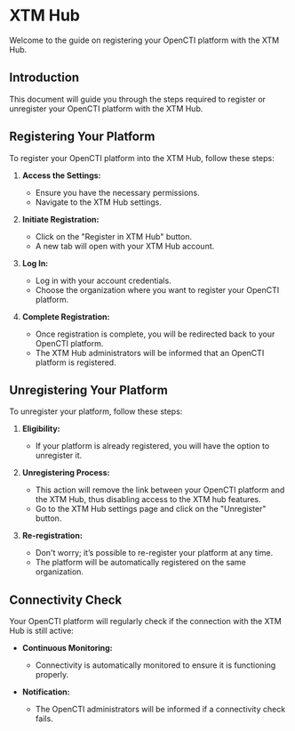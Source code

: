# XTM Hub

Welcome to the guide on registering your OpenCTI platform with the XTM Hub.

## Introduction

This document will guide you through the steps required to register or unregister your OpenCTI platform with the XTM Hub.

## Registering Your Platform

To register your OpenCTI platform into the XTM Hub, follow these steps:

1. **Access the Settings:**
    - Ensure you have the necessary permissions.
    - Navigate to the XTM Hub settings.

2. **Initiate Registration:**
    - Click on the "Register in XTM Hub" button.
    - A new tab will open with your XTM Hub account.

3. **Log In:**
    - Log in with your account credentials.
    - Choose the organization where you want to register your OpenCTI platform.

4. **Complete Registration:**
    - Once registration is complete, you will be redirected back to your OpenCTI platform.
    - The XTM Hub administrators will be informed that an OpenCTI platform is registered.

## Unregistering Your Platform

To unregister your platform, follow these steps:

1. **Eligibility:**
    - If your platform is already registered, you will have the option to unregister it.

2. **Unregistering Process:**
    - This action will remove the link between your OpenCTI platform and the XTM Hub, thus disabling access to the XTM hub features.
    - Go to the XTM Hub settings page and click on the "Unregister" button.

3. **Re-registration:**
    - Don't worry; it’s possible to re-register your platform at any time.
    - The platform will be automatically registered on the same organization.

## Connectivity Check

Your OpenCTI platform will regularly check if the connection with the XTM Hub is still active:

- **Continuous Monitoring:**
    - Connectivity is automatically monitored to ensure it is functioning properly.

- **Notification:**
    - The OpenCTI administrators will be informed if a connectivity check fails.